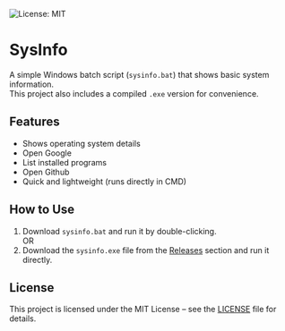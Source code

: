 ![License: MIT](https://img.shields.io/badge/License-MIT-green.svg)

# SysInfo

A simple Windows batch script (`sysinfo.bat`) that shows basic system information.  
This project also includes a compiled `.exe` version for convenience.

## Features
- Shows operating system details
- Open Google
- List installed programs
- Open Github
- Quick and lightweight (runs directly in CMD)

## How to Use
1. Download `sysinfo.bat` and run it by double-clicking.  
   OR  
2. Download the `sysinfo.exe` file from the [Releases](../../releases) section and run it directly.

## License
This project is licensed under the MIT License – see the [LICENSE](LICENSE) file for details.
